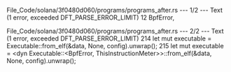 File_Code/solana/3f0480d060/programs/programs_after.rs --- 1/2 --- Text (1 error, exceeded DFT_PARSE_ERROR_LIMIT)
                                                                                                                                                            12     BpfError,

File_Code/solana/3f0480d060/programs/programs_after.rs --- 2/2 --- Text (1 error, exceeded DFT_PARSE_ERROR_LIMIT)
214     let mut executable = Executable::from_elf(&data, None, config).unwrap();                                                                             215     let mut executable = <dyn Executable::<BpfError, ThisInstructionMeter>>::from_elf(&data, None, config).unwrap();

